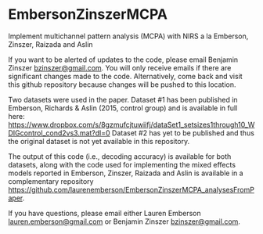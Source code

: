 # EmbersonZinszerMCPA
Implement multichannel pattern analysis (MCPA) with NIRS a la Emberson, Zinszer, Raizada and Aslin

If you want to be alerted of updates to the code, please email Benjamin Zinszer bzinszer@gmail.com. You will only receive emails if there are significant changes made to the code. Alternatively, come back and visit this github repository because changes will be pushed to this location.

Two datasets were used in the paper. Dataset #1 has been published in Emberson, Richards & Aslin (2015, control group) and is available in full here:
https://www.dropbox.com/s/8gzmufcjtuwiifj/dataSet1_setsizes1through10_WDIGcontrol_cond2vs3.mat?dl=0
Dataset #2 has yet to be published and thus the original dataset is not yet available in this repository.

The output of this code (i.e., decoding accuracy) is available for both datasets, along with the code used for implementing the mixed effects models reported in Emberson, Zinszer, Raizada and Aslin is available in a complementary repository https://github.com/laurenemberson/EmbersonZinszerMCPA_analysesFromPaper.

If you have questions, please email either Lauren Emberson lauren.emberson@gmail.com or Benjamin Zinszer bzinszer@gmail.com.

